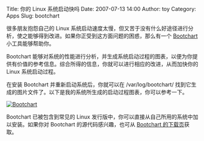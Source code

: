 Title: 你的 Linux 系统启动快吗
Date: 2007-07-13 14:00
Author: toy
Category: Apps
Slug: bootchart

很多朋友抱怨自己的 Linux
系统启动速度太慢，但又苦于没有什么好途径进行分析，使之能够得到改进。如果你正受到这方面问题的困惑，那么有一个
[Bootchart](http://www.bootchart.org/) 小工具能够帮助你。

Bootchart
能够对系统的性能进行分析，并生成系统启动过程的图表，以便为你提供有价值的参考信息。综合所得的信息，你就可以进行相应的改进，从而加快你的
Linux 系统启动过程。

在安装 Bootchart 并重新启动系统后，你就可以在 /var/log/bootchart/
找到它生成的图片文件了。以下是我的系统所生成的启动过程图表，你可以参考一下。

[![Bootchart](http://i.linuxtoy.org/i/2007/07/bootchart_s.png)](http://i.linuxtoy.org/i/2007/07/bootchart.png)

Bootchart 已被包含到常见的 Linux
发行版中，你可以直接从自己所用的系统中加以安装。如果你对 Bootchart
的源代码感兴趣，也可从 [Bootchart
的下载页](http://www.bootchart.org/download.html)获取。
